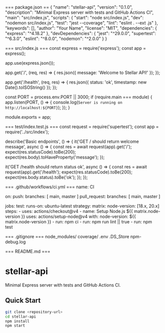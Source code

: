 === package.json ==
{
  "name": "stellar-api",
  "version": "0.1.0",
  "description": "Minimal Express server with tests and GitHub Actions CI",
  "main": "src/index.js",
  "scripts": {
    "start": "node src/index.js",
    "dev": "nodemon src/index.js",
    "test": "jest --coverage",
    "lint": "eslint . --ext .js"
  },
  "keywords": [],
  "author": "Your Name",
  "license": "MIT",
  "dependencies": {
    "express": "^4.18.2"
  },
  "devDependencies": {
    "jest": "^29.0.0",
    "supertest": "^6.3.0",
    "eslint": "^8.0.0",
    "nodemon": "^2.0.0"
  }
}

=== src/index.js ===
const express = require('express');
const app = express();

app.use(express.json());

app.get('/', (req, res) => {
  res.json({ message: 'Welcome to Stellar API!' });
});

app.get('/health', (req, res) => {
  res.json({ status: 'ok', timestamp: new Date().toISOString() });
});

const PORT = process.env.PORT || 3000;
if (require.main === module) {
  app.listen(PORT, () => {
    console.log(`Server is running on http://localhost:${PORT}`);
  });
}

module.exports = app;

=== test/index.test.js ===
const request = require('supertest');
const app = require('../src/index');

describe('Basic endpoints', () => {
  it('GET / should return welcome message', async () => {
    const res = await request(app).get('/');
    expect(res.statusCode).toBe(200);
    expect(res.body).toHaveProperty('message');
  });

  it('GET /health should return status ok', async () => {
    const res = await request(app).get('/health');
    expect(res.statusCode).toBe(200);
    expect(res.body.status).toBe('ok');
  });
});

=== .github/workflows/ci.yml ===
name: CI

on:
  push:
    branches: [ main, master ]
  pull_request:
    branches: [ main, master ]

jobs:
  test:
    runs-on: ubuntu-latest
    strategy:
      matrix:
        node-version: [18.x, 20.x]
    steps:
      - uses: actions/checkout@v4
      - name: Setup Node.js ${{ matrix.node-version }}
        uses: actions/setup-node@v4
        with:
          node-version: ${{ matrix.node-version }}
      - run: npm ci
      - run: npm run lint || true
      - run: npm test

=== .gitignore ===
node_modules/
coverage/
.env
.DS_Store
npm-debug.log

=== README.md ===
# stellar-api

Minimal Express server with tests and GitHub Actions CI.

## Quick Start

```bash
git clone <repository-url>
cd stellar-api
npm install
npm start

